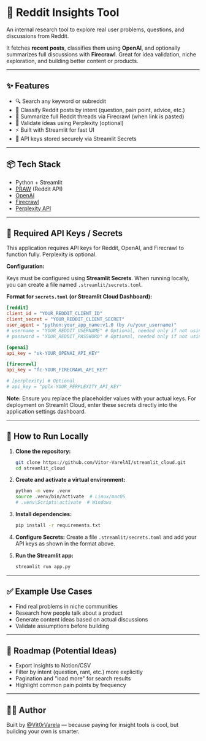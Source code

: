 # 🧠 Reddit Insights Tool

An internal research tool to explore real user problems, questions, and discussions from Reddit.

It fetches **recent posts**, classifies them using **OpenAI**, and optionally summarizes full discussions with **Firecrawl**.
Great for idea validation, niche exploration, and building better content or products.

---

## ✨ Features

- 🔍 Search any keyword or subreddit
- 🧠 Classify Reddit posts by intent (question, pain point, advice, etc.)
- 📝 Summarize full Reddit threads via Firecrawl (when link is pasted)
- 🧪 Validate ideas using Perplexity (optional)
- ⚡ Built with Streamlit for fast UI
- 🔐 API keys stored securely via Streamlit Secrets

---

## 📦 Tech Stack

- Python + Streamlit
- [PRAW](https://praw.readthedocs.io/) (Reddit API)
- [OpenAI](https://platform.openai.com/)
- [Firecrawl](https://firecrawl.dev/)
- [Perplexity API](https://docs.perplexity.ai/)

---

## 🔐 Required API Keys / Secrets

This application requires API keys for Reddit, OpenAI, and Firecrawl to function fully. Perplexity is optional.

**Configuration:**

Keys must be configured using **Streamlit Secrets**. When running locally, you can create a file named `.streamlit/secrets.toml`.

**Format for `secrets.toml` (or Streamlit Cloud Dashboard):**

```toml
[reddit]
client_id = "YOUR_REDDIT_CLIENT_ID"
client_secret = "YOUR_REDDIT_CLIENT_SECRET"
user_agent = "python:your_app_name:v1.0 (by /u/your_username)"
# username = "YOUR_REDDIT_USERNAME" # Optional, needed only if not using read-only
# password = "YOUR_REDDIT_PASSWORD" # Optional, needed only if not using read-only

[openai]
api_key = "sk-YOUR_OPENAI_API_KEY"

[firecrawl]
api_key = "fc-YOUR_FIRECRAWL_API_KEY"

# [perplexity] # Optional
# api_key = "pplx-YOUR_PERPLEXITY_API_KEY"
```

**Note:** Ensure you replace the placeholder values with your actual keys. For deployment on Streamlit Cloud, enter these secrets directly into the application settings dashboard.

---

## 🚀 How to Run Locally

1.  **Clone the repository:**
    ```bash
    git clone https://github.com/Vitor-VarelAI/streamlit_cloud.git
    cd streamlit_cloud
    ```

2.  **Create and activate a virtual environment:**
    ```bash
    python -m venv .venv
    source .venv/bin/activate  # Linux/macOS
    # .venv\Scripts\activate  # Windows
    ```

3.  **Install dependencies:**
    ```bash
    pip install -r requirements.txt
    ```

4.  **Configure Secrets:**
    Create a file `.streamlit/secrets.toml` and add your API keys as shown in the format above.

5.  **Run the Streamlit app:**
    ```bash
    streamlit run app.py
    ```

---

## ✅ Example Use Cases

- Find real problems in niche communities
- Research how people talk about a product
- Generate content ideas based on actual discussions
- Validate assumptions before building

---

## 📌 Roadmap (Potential Ideas)

- Export insights to Notion/CSV
- Filter by intent (question, rant, etc.) more explicitly
- Pagination and "load more" for search results
- Highlight common pain points by frequency

---

## 🧑‍💻 Author

Built by [@Vit0rVarela](https://x.com/Vit0rVarela) — because paying for insight tools is cool,
but building your own is smarter. 